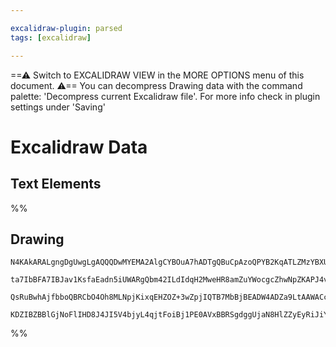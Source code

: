 ```yaml
---

excalidraw-plugin: parsed
tags: [excalidraw]

---
```

==⚠  Switch to EXCALIDRAW VIEW in the MORE OPTIONS menu of this document. ⚠== You can decompress Drawing data with the command palette: 'Decompress current Excalidraw file'. For more info check in plugin settings under 'Saving'


# Excalidraw Data

## Text Elements
%%
## Drawing
```compressed-json
N4KAkARALgngDgUwgLgAQQQDwMYEMA2AlgCYBOuA7hADTgQBuCpAzoQPYB2KqATLZMzYBXUtiRoIACyhQ4zZAHoFAc0JRJQgEYA6bGwC2CgF7N6hbEcK4OCtptbErHALRY8RMpWdx8Q1TdIEfARcZgRmBShcZQUebQAObQBmGjoghH0EDihmbgBtAF1+CFw4OABlKKhxVFAwSHUMmohiXFIAa1T6hkIECgAhXGx25VJhDmIAYTZ8NlJuCABiADNV

ta7IbBFA7IBJav1KsfaEadn5iUWARgQbm42ILdIdqH2MweHR8amZuYWocgcZhwNpZKAPJ4vN76ABihHw+EqMGCC0EHgh2zB0KObBOAHUSOpuHxwJtMXsDjiTkiURI0SQMc8sQcAErCZSSDjhXJoK78MlMikZADyIOwahg3CuAAZpfzHuTXgcYZwoDDcPp4ZK0ABWeWQ5kZFXZcqEIw1Hhy0kKwVKjIAFSwUAAgkRlFwJMFluD9YrsVFSC7nmwKJI

QsRuBwhAjfbboQBRCbO4Oh8MLNpjKixqEHZOZ+3wZpjIQTB7MbBjBEADW4ADZa9LtAAWACc0ob0p18R1LaSAHY9dby5X8ABNbitpIJHUNq7xdu1pvtniD7pGNgGbh1br0AhCGpXUkAX2zhv0bJLxC5zB56GLpfloxIpvNxKt3SfxEqCDg3FXkE/ABZNhiAQRNcE0YIIzQZYCDCR9SBIM4/jQbdIH6GZoLvZRNFwAAKHgrj7aheCIkjCOI1BGx1AB

KDZIBZBBlGjNoFlIHD8J4JI5V4bjyL4qjtFoiBj1PE0AVxBBRSgdggUjaN8HlZZyEyRiJiYQgOGULdSUgLIIKg7gAX3flNiIX80GMhBTIgDgNRqKybOEKAiC5IzSH3UTrTsAArBBsByco7LgYDQPAyCECw2D8Hg60hhkxh7Q3fAdPqBpC1RdIAtk+iFWYKADALRB5JjXSIFmYZIu4aLYrS8rQhdbLEuSkr8GPcATzoZZ4XCLcjxAI8gA
```
%%